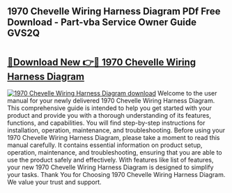 ## 1970 Chevelle Wiring Harness Diagram PDf Free Download - Part-vba Service Owner Guide GVS2Q

# <h2><a href="http://dflr1qo.blite.top/?on=1970+Chevelle+Wiring+Harness+Diagram">🔗Download New 👉🔴 1970 Chevelle Wiring Harness Diagram</a></h2>

[![1970 Chevelle Wiring Harness Diagram download](https://i.imgur.com/lujVjoI.png)](http://dflr1qo.blite.top/?on=1970+Chevelle+Wiring+Harness+Diagram)
Welcome to the user manual for your newly delivered 1970 Chevelle Wiring Harness Diagram. This comprehensive guide is intended to help you get started with your product and provide you with a thorough understanding of its features, functions, and capabilities. You will find step-by-step instructions for installation, operation, maintenance, and troubleshooting. Before using your 1970 Chevelle Wiring Harness Diagram, please take a moment to read this manual carefully. It contains essential information on product setup, operation, maintenance, and troubleshooting, ensuring that you are able to use the product safely and effectively. With features like list of features, your new 1970 Chevelle Wiring Harness Diagram is designed to simplify your tasks. Thank You for Choosing 1970 Chevelle Wiring Harness Diagram. We value your trust and support.
